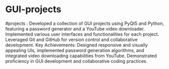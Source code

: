# GUI-projects



#projects :
Developed a collection of GUI projects using PyQt5 and Python, featuring a password generator and a YouTube video downloader.
Implemented various user interfaces and functionalities for each project. Leveraged Git and GitHub for version control and collaborative development.
Key Achievements: Designed responsive and visually appealing UIs, implemented password generation algorithms, and integrated video downloading capabilities from YouTube.
Demonstrated proficiency in GUI development and collaborative coding practices.
